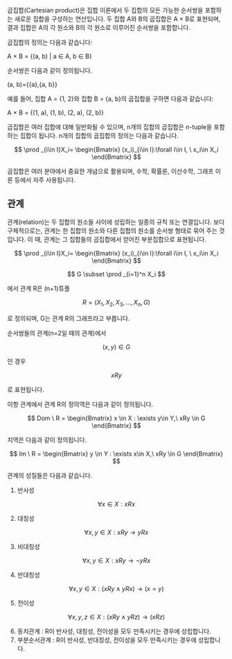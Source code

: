 곱집합(Cartesian product)은 집합 이론에서 두 집합의 모든 가능한 순서쌍을 포함하는 새로운 집합을 구성하는 연산입니다. 두 집합 A와 B의 곱집합은 A × B로 표현되며, 결과 집합은 A의 각 원소와 B의 각 원소로 이루어진 순서쌍을 포함합니다.

곱집합의 정의는 다음과 같습니다:

A × B = {(a, b) | a ∈ A, b ∈ B}

순서쌍은 다음과 같이 정의됩니다.

(a, b)={{a},{a, b}}

예를 들어, 집합 A = {1, 2}와 집합 B = {a, b}의 곱집합을 구하면 다음과 같습니다:

A × B = {(1, a), (1, b), (2, a), (2, b)}

곱집합은 여러 집합에 대해 일반화될 수 있으며, n개의 집합의 곱집합은 n-tuple을 포함하는 집합이 됩니다.
n개의 집합의 곱집합의 정의는 다음과 같습니다.

$$
\prod _{i\in I}X_i= \begin{Bmatrix}
(x_i)_{i\in I}:\forall i\in I, \ x_i\in X_i \end{Bmatrix}
$$

곱집합은 여러 분야에서 중요한 개념으로 활용되며, 수학, 확률론, 이산수학, 그래프 이론 등에서 자주 사용됩니다.
<h2>관계</h2>
관계(relation)는 두 집합의 원소들 사이에 성립하는 일종의 규칙 또는 연결입니다. 보다 구체적으로는, 관계는 한 집합의 원소와 다른 집합의 원소를 순서쌍 형태로 묶어 주는 것입니다. 이 때, 관계는 그 집합들의 곱집합에서 얻어진 부분집합으로 표현됩니다.

$$
\prod _{i\in I}X_i= \begin{Bmatrix}
(x_i)_{i\in I}:\forall i\in I, \ x_i\in X_i \end{Bmatrix}
$$

$$
G \subset \prod _{i=1}^n X_i
$$

에서 관계 R은 (n+1)튜플

$$
R=(X_1,X_2,X_3,...,X_n,G)
$$

로 정의되며, G는 관계 R의 그래프라고 부릅니다.

순서쌍들의 관계(n=2일 때의 관계)에서

$$
(x,y)\in G
$$

인 경우

$$
xRy
$$

로 표현됩니다.

이항 관계에서 관계 R의 정의역은 다음과 같이 정의됩니다.

$$
Dom \ R = \begin{Bmatrix} x \in X : \exists y\in Y,\ xRy \in G \end{Bmatrix}
$$

치역은 다음과 같이 정의됩니다.

$$
Im \ R = \begin{Bmatrix} y \in Y : \exists x\in X,\ xRy \in G \end{Bmatrix}
$$

관계의 성질들은 다음과 같습니다.

1. 반사성

$$
\forall x \in X : xRx
$$

2. 대칭성

$$
\forall x, y\in X: xRy \rightarrow yRx
$$

3. 비대칭성

$$
\forall x, y \in X:xRy \rightarrow \neg yRx
$$

4. 반대칭성

$$
\forall x, y\in X:(xRy\land yRx)\rightarrow (x=y)
$$

5. 전이성

$$
\forall x, y, z\in X:(xRy\land yRz)\rightarrow (xRz)
$$

6. 동치관계 : R이 반사성, 대칭성, 전이성을 모두 만족시키는 경우에 성립합니다.
7. 부분순서관계 : R이 반사성, 반대칭성, 전이성을 모두 만족시키는 경우에 성립합니다.
